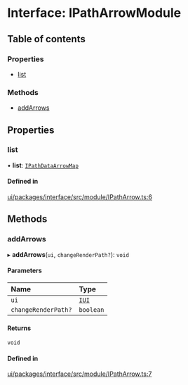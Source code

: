 # Interface: IPathArrowModule

## Table of contents

### Properties

- [list](IPathArrowModule.md#list)

### Methods

- [addArrows](IPathArrowModule.md#addarrows)

## Properties

### list

• **list**: [`IPathDataArrowMap`](IPathDataArrowMap.md)

#### Defined in

[ui/packages/interface/src/module/IPathArrow.ts:6](https://github.com/leaferjs/leafer-ui/blob/d1253e2/packages/interface/src/module/IPathArrow.ts#L6)

## Methods

### addArrows

▸ **addArrows**(`ui`, `changeRenderPath?`): `void`

#### Parameters

| Name | Type |
| :------ | :------ |
| `ui` | [`IUI`](IUI.md) |
| `changeRenderPath?` | `boolean` |

#### Returns

`void`

#### Defined in

[ui/packages/interface/src/module/IPathArrow.ts:7](https://github.com/leaferjs/leafer-ui/blob/d1253e2/packages/interface/src/module/IPathArrow.ts#L7)
